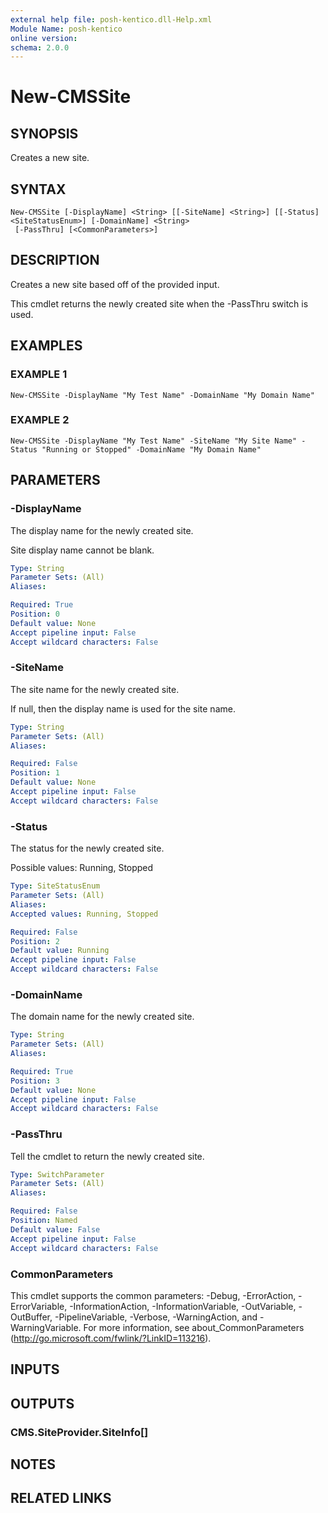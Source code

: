 ```yaml
---
external help file: posh-kentico.dll-Help.xml
Module Name: posh-kentico
online version:
schema: 2.0.0
---
```


# New-CMSSite

## SYNOPSIS
Creates a new site.

## SYNTAX

```
New-CMSSite [-DisplayName] <String> [[-SiteName] <String>] [[-Status] <SiteStatusEnum>] [-DomainName] <String>
 [-PassThru] [<CommonParameters>]
```

## DESCRIPTION
Creates a new site based off of the provided input.

This cmdlet returns the newly created site when the -PassThru switch is used.

## EXAMPLES

### EXAMPLE 1
```
New-CMSSite -DisplayName "My Test Name" -DomainName "My Domain Name"
```

### EXAMPLE 2
```
New-CMSSite -DisplayName "My Test Name" -SiteName "My Site Name" -Status "Running or Stopped" -DomainName "My Domain Name"
```

## PARAMETERS

### -DisplayName
The display name for the newly created site.

Site display name cannot be blank.

```yaml
Type: String
Parameter Sets: (All)
Aliases:

Required: True
Position: 0
Default value: None
Accept pipeline input: False
Accept wildcard characters: False
```

### -SiteName
The site name for the newly created site.

If null, then the display name is used for the site name.

```yaml
Type: String
Parameter Sets: (All)
Aliases:

Required: False
Position: 1
Default value: None
Accept pipeline input: False
Accept wildcard characters: False
```

### -Status
The status for the newly created site.

Possible values: Running, Stopped

```yaml
Type: SiteStatusEnum
Parameter Sets: (All)
Aliases:
Accepted values: Running, Stopped

Required: False
Position: 2
Default value: Running
Accept pipeline input: False
Accept wildcard characters: False
```

### -DomainName
The domain name for the newly created site.

```yaml
Type: String
Parameter Sets: (All)
Aliases:

Required: True
Position: 3
Default value: None
Accept pipeline input: False
Accept wildcard characters: False
```

### -PassThru
Tell the cmdlet to return the newly created site.

```yaml
Type: SwitchParameter
Parameter Sets: (All)
Aliases:

Required: False
Position: Named
Default value: False
Accept pipeline input: False
Accept wildcard characters: False
```

### CommonParameters
This cmdlet supports the common parameters: -Debug, -ErrorAction, -ErrorVariable, -InformationAction, -InformationVariable, -OutVariable, -OutBuffer, -PipelineVariable, -Verbose, -WarningAction, and -WarningVariable.
For more information, see about_CommonParameters (http://go.microsoft.com/fwlink/?LinkID=113216).

## INPUTS

## OUTPUTS

### CMS.SiteProvider.SiteInfo[]
## NOTES

## RELATED LINKS
